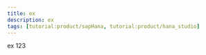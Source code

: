 ```yaml
---
title: ex
description: ex
tags: [tutorial:product/sapHana, tutorial:product/hana_studio]
---
```

ex 123
